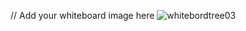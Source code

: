 // Add your whiteboard image here
![whitebordtree03](/home/rubaalbrezat/Code-Challenges-and-Algorithms/javascript/code-challenges/tree-challenges/challenge03/tree03.jpg "tree03")